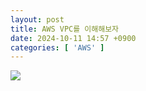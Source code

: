 ```yaml
---
layout: post
title: AWS VPC를 이해해보자
date: 2024-10-11 14:57 +0900
categories: [ 'AWS' ]
---
```


![](../assets/img/posts/16fddd95.png)
